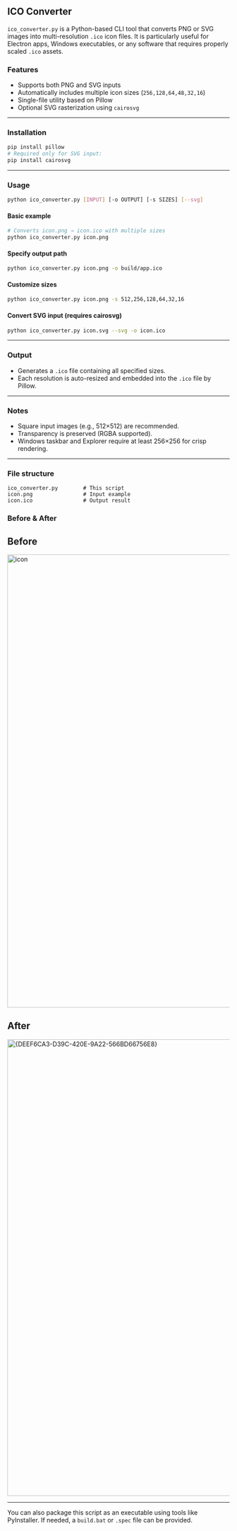 ## ICO Converter

`ico_converter.py` is a Python-based CLI tool that converts PNG or SVG images into multi-resolution `.ico` icon files. It is particularly useful for Electron apps, Windows executables, or any software that requires properly scaled `.ico` assets.

### Features
- Supports both PNG and SVG inputs  
- Automatically includes multiple icon sizes (`256,128,64,48,32,16`)  
- Single-file utility based on Pillow  
- Optional SVG rasterization using `cairosvg`

---

### Installation

```bash
pip install pillow
# Required only for SVG input:
pip install cairosvg
```

---

### Usage

```bash
python ico_converter.py [INPUT] [-o OUTPUT] [-s SIZES] [--svg]
```

#### Basic example

```bash
# Converts icon.png → icon.ico with multiple sizes
python ico_converter.py icon.png
```

#### Specify output path

```bash
python ico_converter.py icon.png -o build/app.ico
```

#### Customize sizes

```bash
python ico_converter.py icon.png -s 512,256,128,64,32,16
```

#### Convert SVG input (requires cairosvg)

```bash
python ico_converter.py icon.svg --svg -o icon.ico
```

---

### Output

- Generates a `.ico` file containing all specified sizes.
- Each resolution is auto-resized and embedded into the `.ico` file by Pillow.

---

### Notes

- Square input images (e.g., 512×512) are recommended.
- Transparency is preserved (RGBA supported).
- Windows taskbar and Explorer require at least 256×256 for crisp rendering.

---

### File structure

```
ico_converter.py        # This script
icon.png                # Input example
icon.ico                # Output result
```

### Before & After

## Before
<img width="1024" height="1024" alt="icon" src="https://github.com/user-attachments/assets/ed9b84ad-c469-40c9-bca2-bb4ccb25ee39" />

## After
<img width="1920" height="1032" alt="{DEEF6CA3-D39C-420E-9A22-566BD66756E8}" src="https://github.com/user-attachments/assets/c902701c-5f2a-46cf-b89d-db210e8ac613" />


---

You can also package this script as an executable using tools like PyInstaller. If needed, a `build.bat` or `.spec` file can be provided.

